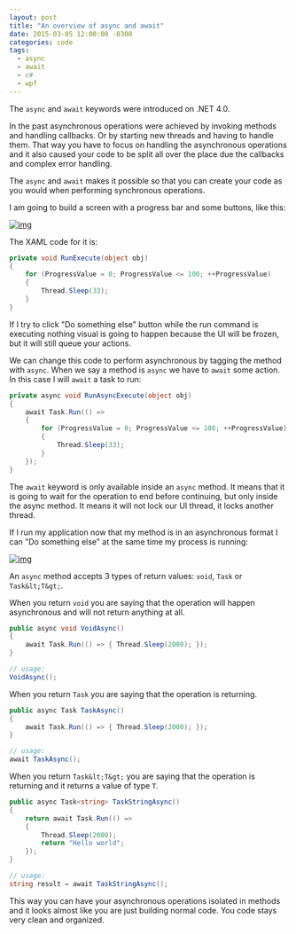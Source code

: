 ```yaml
---
layout: post
title: "An overview of async and await"
date: 2015-03-05 12:00:00 -0300
categories: code
tags:
  - async
  - await
  - c#
  - wpf
---
```

The `async` and `await` keywords were introduced on .NET 4.0.

In the past asynchronous operations were achieved by invoking methods and handling callbacks. Or by starting new threads and having to handle them. That way you have to focus on handling the asynchronous operations and it also caused your code to be split all over the place due the callbacks and complex error handling.

The `async` and `await` makes it possible so that you can create your code as you would when performing synchronous operations.
<!--more-->

I am going to build a screen with a progress bar and some buttons, like this:

[![img](https://brunolm.files.wordpress.com/2015/03/2015-56-05-07-56-55-836.png)](https://brunolm.files.wordpress.com/2015/03/2015-56-05-07-56-55-836.png)

The XAML code for it is:

```csharp
private void RunExecute(object obj)
{
    for (ProgressValue = 0; ProgressValue <= 100; ++ProgressValue)
    {
        Thread.Sleep(33);
    }
}
```

If I try to click "Do something else" button while the run command is executing nothing visual is going to happen because the UI will be frozen, but it will still queue your actions.

We can change this code to perform asynchronous by tagging the method with `async`. When we say a method is `async` we have to `await` some action. In this case I will `await` a task to run:

```csharp
private async void RunAsyncExecute(object obj)
{
    await Task.Run(() =>
    {
        for (ProgressValue = 0; ProgressValue <= 100; ++ProgressValue)
        {
            Thread.Sleep(33);
        }
    });
}
```

The `await` keyword is only available inside an `async` method. It means that it is going to wait for the operation to end before continuing, but only inside the async method. It means it will not lock our UI thread, it locks another thread.

If I run my application now that my method is in an asynchronous format I can "Do something else" at the same time my process is running:

[![img](https://brunolm.files.wordpress.com/2015/03/async2.gif)](https://brunolm.files.wordpress.com/2015/03/async2.gif)

An `async` method accepts 3 types of return values: `void`, `Task` or `Task&lt;T&gt;`.

When you return `void` you are saying that the operation will happen asynchronous and will not return anything at all.

```csharp
public async void VoidAsync()
{
    await Task.Run(() => { Thread.Sleep(2000); });
}

// usage:
VoidAsync();
```

When you return `Task` you are saying that the operation is returning.

```csharp
public async Task TaskAsync()
{
    await Task.Run(() => { Thread.Sleep(2000); });
}

// usage:
await TaskAsync();
```

When you return `Task&lt;T&gt;` you are saying that the operation is returning and it returns a value of type `T`.

```csharp
public async Task<string> TaskStringAsync()
{
    return await Task.Run(() =>
    {
        Thread.Sleep(2000);
        return "Hello world";
    });
}

// usage:
string result = await TaskStringAsync();
```

This way you can have your asynchronous operations isolated in methods and it looks almost like you are just building normal code. You code stays very clean and organized.
